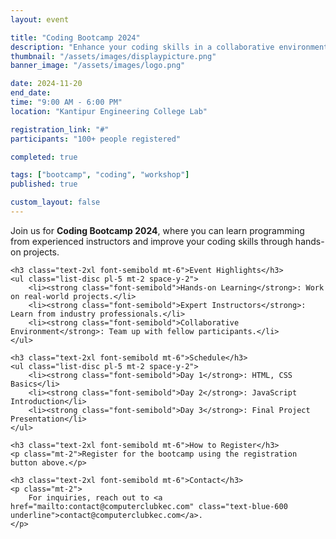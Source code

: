```yaml
---
layout: event

title: "Coding Bootcamp 2024"
description: "Enhance your coding skills in a collaborative environment with our immersive Coding Bootcamp."
thumbnail: "/assets/images/displaypicture.png"
banner_image: "/assets/images/logo.png"

date: 2024-11-20
end_date:
time: "9:00 AM - 6:00 PM"
location: "Kantipur Engineering College Lab"

registration_link: "#"
participants: "100+ people registered"

completed: true

tags: ["bootcamp", "coding", "workshop"]
published: true

custom_layout: false
---
```


<div class="prose max-w-none mx-auto my-8">
    <p class="text-lg">
        Join us for <strong class="font-bold">Coding Bootcamp 2024</strong>, where you can learn programming from experienced instructors and improve your coding skills through hands-on projects.
    </p>

    <h3 class="text-2xl font-semibold mt-6">Event Highlights</h3>
    <ul class="list-disc pl-5 mt-2 space-y-2">
        <li><strong class="font-semibold">Hands-on Learning</strong>: Work on real-world projects.</li>
        <li><strong class="font-semibold">Expert Instructors</strong>: Learn from industry professionals.</li>
        <li><strong class="font-semibold">Collaborative Environment</strong>: Team up with fellow participants.</li>
    </ul>

    <h3 class="text-2xl font-semibold mt-6">Schedule</h3>
    <ul class="list-disc pl-5 mt-2 space-y-2">
        <li><strong class="font-semibold">Day 1</strong>: HTML, CSS Basics</li>
        <li><strong class="font-semibold">Day 2</strong>: JavaScript Introduction</li>
        <li><strong class="font-semibold">Day 3</strong>: Final Project Presentation</li>
    </ul>

    <h3 class="text-2xl font-semibold mt-6">How to Register</h3>
    <p class="mt-2">Register for the bootcamp using the registration button above.</p>

    <h3 class="text-2xl font-semibold mt-6">Contact</h3>
    <p class="mt-2">
        For inquiries, reach out to <a href="mailto:contact@computerclubkec.com" class="text-blue-600 underline">contact@computerclubkec.com</a>.
    </p>
</div>
